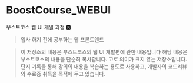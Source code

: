 # BoostCourse_WEBUI
부스트코스 웹 UI 개발 과정 :b:

> 입사 하기 전에 공부하는 웹 프론트엔드

> 이 저장소의 내용은 부스트코스의 웹 UI 개발편에 관한 내용입니다
> 해당 내용은 부스트코스의 내용을 단순히 복사합니다. 고로 의미가 크지 않는 저장소입니다.
> 단지 기록을 통해 강의의 내용을 복습하는 용도로 사용하고, 개발자의 코드리뷰와 수료증 취득을 목적에 두고 있습니다. 
